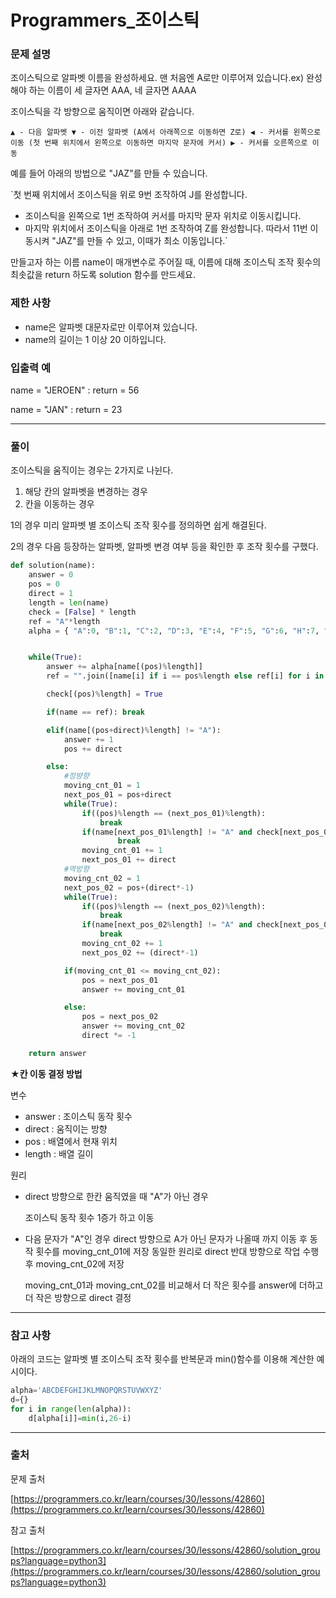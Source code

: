 # Programmers_조이스틱

### **문제 설명**

조이스틱으로 알파벳 이름을 완성하세요. 맨 처음엔 A로만 이루어져 있습니다.ex) 완성해야 하는 이름이 세 글자면 AAA, 네 글자면 AAAA

조이스틱을 각 방향으로 움직이면 아래와 같습니다.

`▲ - 다음 알파벳
▼ - 이전 알파벳 (A에서 아래쪽으로 이동하면 Z로)
◀ - 커서를 왼쪽으로 이동 (첫 번째 위치에서 왼쪽으로 이동하면 마지막 문자에 커서)
▶ - 커서를 오른쪽으로 이동`

예를 들어 아래의 방법으로 "JAZ"를 만들 수 있습니다.

`첫 번째 위치에서 조이스틱을 위로 9번 조작하여 J를 완성합니다.
- 조이스틱을 왼쪽으로 1번 조작하여 커서를 마지막 문자 위치로 이동시킵니다.
- 마지막 위치에서 조이스틱을 아래로 1번 조작하여 Z를 완성합니다.
따라서 11번 이동시켜 "JAZ"를 만들 수 있고, 이때가 최소 이동입니다.`

만들고자 하는 이름 name이 매개변수로 주어질 때, 이름에 대해 조이스틱 조작 횟수의 최솟값을 return 하도록 solution 함수를 만드세요.

### 제한 사항

- name은 알파벳 대문자로만 이루어져 있습니다.
- name의 길이는 1 이상 20 이하입니다.

### 입출력 예

name = "JEROEN" : return = 56

name = "JAN" : return = 23

---

### 풀이

조이스틱을 움직이는 경우는 2가지로 나뉜다.

1. 해당 칸의 알파벳을 변경하는 경우
2. 칸을 이동하는 경우

1의 경우 미리 알파벳 별 조이스틱 조작 횟수를 정의하면 쉽게 해결된다.

2의 경우 다음 등장하는 알파벳, 알파벳 변경 여부 등을 확인한 후 조작 횟수를 구했다.

```python
def solution(name):
    answer = 0
    pos = 0
    direct = 1
    length = len(name)
    check = [False] * length
    ref = "A"*length
    alpha = { "A":0, "B":1, "C":2, "D":3, "E":4, "F":5, "G":6, "H":7, "I":8, "J":9, "K":10, "L":11, "M":12, "N":13, "O":12, "P":11, "Q":10, "R":9, "S":8, "T":7, "U":6, "V":5, "W":4, "X":3, "Y":2, "Z":1}


    while(True):
        answer += alpha[name[(pos)%length]]
        ref = "".join([name[i] if i == pos%length else ref[i] for i in range(length)])

        check[(pos)%length] = True

        if(name == ref): break

        elif(name[(pos+direct)%length] != "A"):
            answer += 1
            pos += direct

        else:
            #정뱡향
            moving_cnt_01 = 1
            next_pos_01 = pos+direct
            while(True):
                if((pos)%length == (next_pos_01)%length):
                    break
                if(name[next_pos_01%length] != "A" and check[next_pos_01%length] == False):
                        break    
                moving_cnt_01 += 1
                next_pos_01 += direct    
            #역방향
            moving_cnt_02 = 1
            next_pos_02 = pos+(direct*-1)
            while(True):
                if((pos)%length == (next_pos_02)%length):
                    break
                if(name[next_pos_02%length] != "A" and check[next_pos_02%length] == False):
                    break
                moving_cnt_02 += 1
                next_pos_02 += (direct*-1)

            if(moving_cnt_01 <= moving_cnt_02):
                pos = next_pos_01
                answer += moving_cnt_01

            else:
                pos = next_pos_02
                answer += moving_cnt_02
                direct *= -1

    return answer
```
★**칸 이동 결정 방법**

변수

- answer : 조이스틱 동작 횟수
- direct : 움직이는 방향
- pos : 배열에서 현재 위치
- length : 배열 길이

원리

- direct 방향으로 한칸 움직였을 때 "A"가 아닌 경우

    조이스틱 동작 횟수 1증가 하고 이동

- 다음 문자가 "A"인 경우
direct 방향으로 A가 아닌 문자가 나올때 까지 이동 후 동작 횟수를 moving_cnt_01에 저장
동일한 원리로 direct 반대 방향으로 작업 수행 후 moving_cnt_02에 저장

    moving_cnt_01과 moving_cnt_02를 비교해서 더 작은 횟수를 answer에 더하고 더 작은 방향으로 direct 결정

---

### 참고 사항

아래의 코드는 알파벳 별 조이스틱 조작 횟수를 반복문과 min()함수를 이용해 계산한 예시이다.

```python
alpha='ABCDEFGHIJKLMNOPQRSTUVWXYZ'
d={}
for i in range(len(alpha)):
    d[alpha[i]]=min(i,26-i)
```

---

### 출처

문제 출처

[https://programmers.co.kr/learn/courses/30/lessons/42860](https://programmers.co.kr/learn/courses/30/lessons/42860)

참고 출처

[https://programmers.co.kr/learn/courses/30/lessons/42860/solution_groups?language=python3](https://programmers.co.kr/learn/courses/30/lessons/42860/solution_groups?language=python3)
